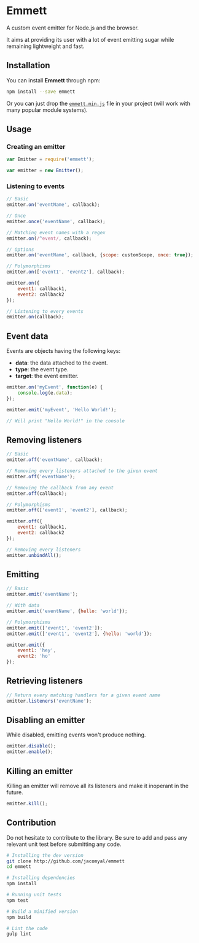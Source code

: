 # Emmett

A custom event emitter for Node.js and the browser.

It aims at providing its user with a lot of event emitting sugar while remaining lightweight and fast.

## Installation

You can install **Emmett** through npm:

```bash
npm install --save emmett
```

Or you can just drop the [`emmett.min.js`](./emmett.min.js) file in your project (will work with many popular module systems).

## Usage

### Creating an emitter

```js
var Emitter = require('emmett');

var emitter = new Emitter();
```

### Listening to events

```js
// Basic
emitter.on('eventName', callback);

// Once
emitter.once('eventName', callback);

// Matching event names with a regex
emitter.on(/^event/, callback);

// Options
emitter.on('eventName', callback, {scope: customScope, once: true});

// Polymorphisms
emitter.on(['event1', 'event2'], callback);

emitter.on({
	event1: callback1,
	event2: callback2
});

// Listening to every events
emitter.on(callback);
```

## Event data

Events are objects having the following keys:

* **data**: the data attached to the event.
* **type**: the event type.
* **target**: the event emitter.

```js
emitter.on('myEvent', function(e) {
	console.log(e.data);
});

emitter.emit('myEvent', 'Hello World!');

// Will print "Hello World!" in the console
```

## Removing listeners

```js
// Basic
emitter.off('eventName', callback);

// Removing every listeners attached to the given event
emitter.off('eventName');

// Removing the callback from any event
emitter.off(callback);

// Polymorphisms
emitter.off(['event1', 'event2'], callback);

emitter.off({
	event1: callback1,
	event2: callback2
});

// Removing every listeners
emitter.unbindAll();
```

## Emitting

```js
// Basic
emitter.emit('eventName');

// With data
emitter.emit('eventName', {hello: 'world'});

// Polymorphisms
emitter.emit(['event1', 'event2']);
emitter.emit(['event1', 'event2'], {hello: 'world'});

emitter.emit({
	event1: 'hey',
	event2: 'ho'
});
```

## Retrieving listeners

```js
// Return every matching handlers for a given event name
emitter.listeners('eventName');
```

## Disabling an emitter

While disabled, emitting events won't produce nothing.

```js
emitter.disable();
emitter.enable();
```

## Killing an emitter

Killing an emitter will remove all its listeners and make it inoperant in the future.

```js
emitter.kill();
```

## Contribution

Do not hesitate to contribute to the library. Be sure to add and pass any relevant unit test before submitting any code.

```bash
# Installing the dev version
git clone http://github.com/jacomyal/emmett
cd emmett

# Installing dependencies
npm install

# Running unit tests
npm test

# Build a minified version
npm build

# Lint the code
gulp lint
```
